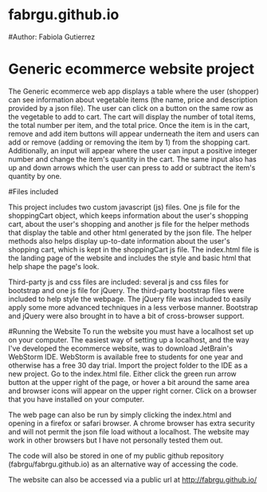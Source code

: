 # fabrgu.github.io

#Author: Fabiola Gutierrez

# Generic ecommerce website project

The Generic ecommerce web app displays a table where the user (shopper) can see information about vegetable items 
(the name, price and description provided by a json file). The user can click on a button on the same row as 
the vegetable to add to cart. The cart will display the number of total items, the total number per item, and the total price. 
Once the item is in the cart, remove and add item buttons will appear underneath the item and users can add or remove (adding 
or removing the item by 1) from the shopping cart. Additionally, an input will appear where the user can input a 
positive integer number and change the item's quantity in the cart. The same input also has up and down arrows which the user can press to add or subtract the item's quantity by one.

#Files included

This project includes two custom javascript (js) files. One js file for the shoppingCart object, which keeps information about the user's shopping cart, 
about the user's shopping and another js file for the helper methods that display the table and other html generated by the json file. 
The helper methods also helps display up-to-date information about the user's shopping cart, which is kept in the shoppingCart js file.
The index.html file is the landing page of the website and includes the style and basic html that help shape the page's look.

Third-party js and css files are included: several js and css files for bootstrap  and one js file for jQuery. 
The third-party bootstrap files were included to help style the webpage. The jQuery file was included to easily apply
some more advanced techniques in a less verbose manner. Bootstrap and jQuery were also brought in to have a bit of cross-browser
support.

#Running the Website
To run the website you must have a localhost set up on your computer. The easiest way of setting up a localhost, and the 
way I've developed the ecommerce website, was to download JetBrain's WebStorm IDE. WebStorm is available free to students for one year and otherwise has a free 30 day trial. Import the project folder to the IDE as
a new project. Go to the index.html file. Either click the green run arrow button at the upper right of the page, or hover a bit
around the same area and browser icons will appear on the upper right corner. Click on a browser that you have installed on your
computer. 

The web page can also be run by simply clicking the index.html and opening in a firefox or safari browser. A chrome browser has extra security and will not permit the json file load without a localhost. The website may work in other browsers but I have not personally tested them out.

The code will also be stored in one of my public github repository (fabrgu/fabrgu.github.io) as an alternative way of accessing the code.

The website can also be accessed via a public url at http://fabrgu.github.io/
